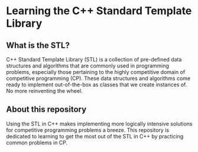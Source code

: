 # Learning the C++ Standard Template Library

## What is the STL?
C++ Standard Template Library (STL) is a collection of pre-defined data structures and algorithms that are commonly used in programming problems, especially those pertaining to the highly competitive domain of competitive programming (CP). These data structures and algorithms come ready to implement out-of-the-box as classes that we create instances of. No more reinventing the wheel.

## About this repository
Using the STL in C++ makes implementing more logically intensive solutions for competitive programming problems a breeze. This repository is dedicated to learning to get the most out of the STL in C++ by practicing common problems in CP.